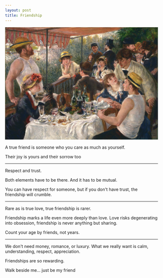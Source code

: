 ```yaml
---
layout: post
title: Friendship
---
```


<img src="/img/friends.jpg" >


A true friend is someone who you care as much as yourself. 

Their joy is yours and their sorrow too 
 
---

Respect and trust. 

Both elements have to be there. And it has to be mutual.

You can have respect for someone, but if you don't have trust, the friendship will crumble.

---

Rare as is true love, true friendship is rarer.

Friendship marks a life even more deeply than love. 
Love risks degenerating into obsession, friendship is never anything but sharing.

Count your age by friends, not years. 


---

We don't need money, romance, or luxury.  What we really want is calm, understanding, respect, appreciation.  

Friendships are so rewarding. 

Walk beside me… just be my friend
